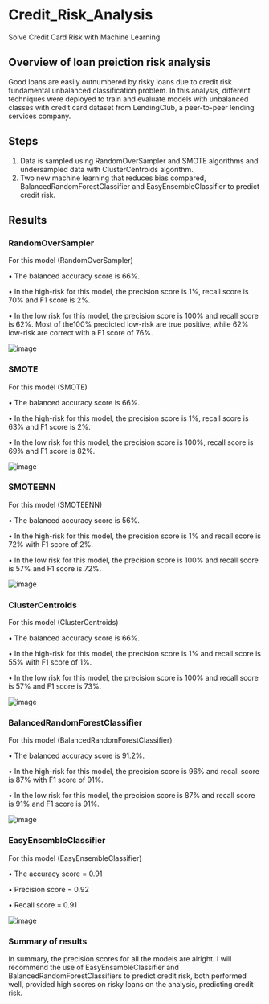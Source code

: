 # Credit_Risk_Analysis
Solve Credit Card Risk with Machine Learning

## Overview of loan preiction risk analysis
Good loans are easily outnumbered by risky loans due to credit risk fundamental unbalanced classification problem. In this analysis, different techniques were deployed to train and evaluate models with unbalanced classes with credit card dataset from LendingClub, a peer-to-peer lending services company.

## Steps
1. Data is sampled using RandomOverSampler and SMOTE algorithms and undersampled data with ClusterCentroids algorithm.
2. Two new machine learning that reduces bias compared, BalancedRandomForestClassifier and EasyEnsembleClassifier to predict credit risk.

## Results

### RandomOverSampler
For this model (RandomOverSampler)

•	The balanced accuracy score is 66%.

•	In the high-risk for this model, the precision score is 1%,  recall score is 70% and F1 score is 2%.

•	In the low risk for this model, the precision score is 100% and recall score is 62%. Most of the100% predicted low-risk are true positive, while 62% low-risk are correct with a F1 score of 76%.


![image](https://user-images.githubusercontent.com/105121697/188295493-50395539-7569-47e4-874d-32e1f01d6d53.png)


### SMOTE
For this model (SMOTE)

•	The balanced accuracy score is 66%.

•	In the high-risk for this model, the precision score is 1%, recall score is 63% and F1 score is 2%.

•	In the low risk for this model, the precision score is 100%,  recall score is 69% and F1 score is 82%.


![image](https://user-images.githubusercontent.com/105121697/188294970-126b65cf-d3ac-4daf-87bb-2833641b62d0.png)


### SMOTEENN
For this model (SMOTEENN) 

•	The balanced accuracy score is 56%.

•	In the high-risk for this model, the precision score is 1% and recall score is 72% with F1 score of 2%.

•	In the low risk for this model, the precision score is 100% and recall score is 57% and F1 score is 72%.


![image](https://user-images.githubusercontent.com/105121697/188295373-f397674d-1a2e-4371-9df3-7bd7ef22d825.png)


### ClusterCentroids
For this model (ClusterCentroids) 

•	The balanced accuracy score is 66%.

•	In the high-risk for this model, the precision score is 1% and recall score is 55% with F1 score of 1%.

•	In the low risk for this model, the precision score is 100% and recall score is 57% and F1 score is 73%.


![image](https://user-images.githubusercontent.com/105121697/188295292-bdc489d3-0ac9-4878-bf38-c6685d75bcce.png)


### BalancedRandomForestClassifier
For this model (BalancedRandomForestClassifier) 

•	The balanced accuracy score is 91.2%.

•	In the high-risk for this model, the precision score is 96% and recall score is 87% with F1 score of 91%.

•	In the low risk for this model, the precision score is 87% and recall score is 91% and F1 score is 91%.


![image](https://user-images.githubusercontent.com/105121697/188295086-28898070-1b65-46c9-aba5-bf5f1734165c.png)


### EasyEnsembleClassifier
For this model (EasyEnsembleClassifier)

•	The accuracy score = 0.91

•	Precision score = 0.92

•	Recall score =  0.91

![image](https://user-images.githubusercontent.com/105121697/188295130-6980bc93-0e41-4835-a552-bf2178d58bdd.png)


### Summary of results

In summary, the precision scores for all the models are alright. I will recommend the use of EasyEnsambleClassifier and BalancedRandomForestClassifiers to predict credit risk, both performed well, provided high scores on risky loans on the analysis, predicting credit risk.


